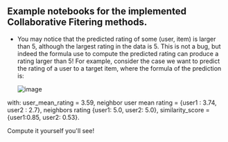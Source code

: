 ## Example notebooks for the implemented Collaborative Fitering methods.

* You may notice that the predicted rating of some (user, item) is larger than 5, although the largest rating in the data is 5. This is not a bug, but indeed the formula use to compute the predicted rating can produce a rating larger than 5! For example, consider the case we want to predict the rating of a user to a target item, where the formula of the prediction is: 

  ![image](https://user-images.githubusercontent.com/54271806/137902913-c63c2ecc-64f2-4f38-af1c-f7f314dcb0d0.png)


 with: user_mean_rating =  3.59, neighbor user mean rating = {user1 : 3.74, user2 : 2.7}, neighbors rating {user1: 5.0, user2: 5.0}, similarity_score = {user1:0.85, user2: 0.53}.
 
 Compute it yourself you'll see!
